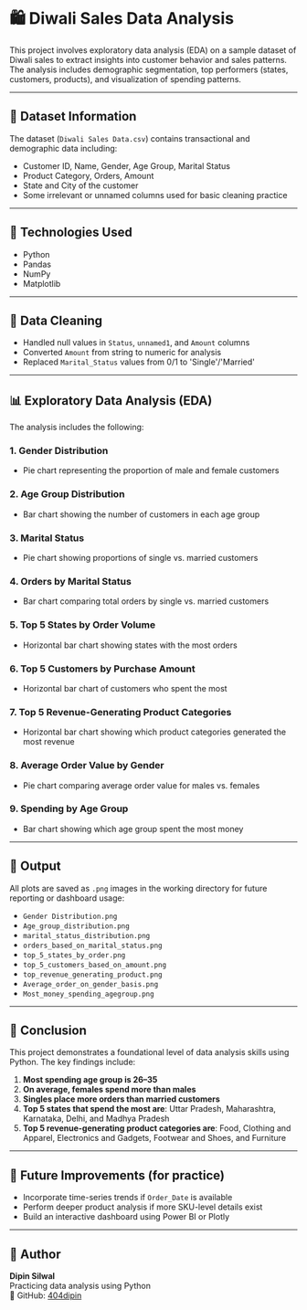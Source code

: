 # 🛍️ Diwali Sales Data Analysis

This project involves exploratory data analysis (EDA) on a sample dataset of Diwali sales to extract insights into customer behavior and sales patterns. The analysis includes demographic segmentation, top performers (states, customers, products), and visualization of spending patterns.

---

## 📁 Dataset Information

The dataset (`Diwali Sales Data.csv`) contains transactional and demographic data including:

- Customer ID, Name, Gender, Age Group, Marital Status  
- Product Category, Orders, Amount  
- State and City of the customer  
- Some irrelevant or unnamed columns used for basic cleaning practice

---

## 🔧 Technologies Used

- Python  
- Pandas  
- NumPy  
- Matplotlib  

---

## 🧼 Data Cleaning

- Handled null values in `Status`, `unnamed1`, and `Amount` columns  
- Converted `Amount` from string to numeric for analysis  
- Replaced `Marital_Status` values from 0/1 to 'Single'/'Married'  

---

## 📊 Exploratory Data Analysis (EDA)

The analysis includes the following:

### 1. **Gender Distribution**
- Pie chart representing the proportion of male and female customers

### 2. **Age Group Distribution**
- Bar chart showing the number of customers in each age group

### 3. **Marital Status**
- Pie chart showing proportions of single vs. married customers

### 4. **Orders by Marital Status**
- Bar chart comparing total orders by single vs. married customers

### 5. **Top 5 States by Order Volume**
- Horizontal bar chart showing states with the most orders

### 6. **Top 5 Customers by Purchase Amount**
- Horizontal bar chart of customers who spent the most

### 7. **Top 5 Revenue-Generating Product Categories**
- Horizontal bar chart showing which product categories generated the most revenue

### 8. **Average Order Value by Gender**
- Pie chart comparing average order value for males vs. females

### 9. **Spending by Age Group**
- Bar chart showing which age group spent the most money

---

## 📁 Output

All plots are saved as `.png` images in the working directory for future reporting or dashboard usage:
- `Gender Distribution.png`  
- `Age_group_distribution.png`  
- `marital_status_distribution.png`  
- `orders_based_on_marital_status.png`  
- `top_5_states_by_order.png`  
- `top_5_customers_based_on_amount.png`  
- `top_revenue_generating_product.png`  
- `Average_order_on_gender_basis.png`  
- `Most_money_spending_agegroup.png`  

---

## 📌 Conclusion

This project demonstrates a foundational level of data analysis skills using Python. The key findings include:

1. **Most spending age group is 26–35**  
2. **On average, females spend more than males**  
3. **Singles place more orders than married customers**  
4. **Top 5 states that spend the most are**: Uttar Pradesh, Maharashtra, Karnataka, Delhi, and Madhya Pradesh  
5. **Top 5 revenue-generating product categories are**: Food, Clothing and Apparel, Electronics and Gadgets, Footwear and Shoes, and Furniture  

---

## 🚀 Future Improvements (for practice)

- Incorporate time-series trends if `Order_Date` is available  
- Perform deeper product analysis if more SKU-level details exist  
- Build an interactive dashboard using Power BI or Plotly  

---

## 📎 Author

**Dipin Silwal**  
Practicing data analysis using Python  
📂 GitHub: [404dipin](https://github.com/404dipin)  

